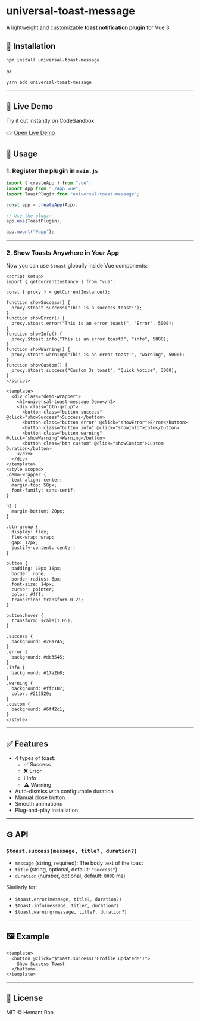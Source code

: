 # universal-toast-message

A lightweight and customizable **toast notification plugin** for Vue 3.

## 🚀 Installation

```bash
npm install universal-toast-message
```

or

```bash
yarn add universal-toast-message
```

---

## 🎯 Live Demo

Try it out instantly on CodeSandbox:

👉 [Open Live Demo](https://codesandbox.io/p/live/f0cd11e7-359d-43ad-83bd-decbcd74cd81)


## 🔧 Usage

### 1. Register the plugin in `main.js`

```js
import { createApp } from "vue";
import App from "./App.vue";
import ToastPlugin from "universal-toast-message";

const app = createApp(App);

// Use the plugin
app.use(ToastPlugin);

app.mount("#app");
```

---

### 2. Show Toasts Anywhere in Your App

Now you can use `$toast` globally inside Vue components:

```vue
<script setup>
import { getCurrentInstance } from "vue";

const { proxy } = getCurrentInstance();

function showSuccess() {
  proxy.$toast.success("This is a success toast!");
}
function showError() {
  proxy.$toast.error("This is an error toast!", "Error", 5000);
}
function showInfo() {
  proxy.$toast.info("This is an error toast!", "info", 5000);
}
function showWarning() {
  proxy.$toast.warning("This is an error toast!", "warning", 5000);
}
function showCustom() {
  proxy.$toast.success("Custom 3s toast", "Quick Notice", 3000);
}
</script>

<template>
  <div class="demo-wrapper">
    <h2>universal-toast-message Demo</h2>
    <div class="btn-group">
      <button class="button success" @click="showSuccess">Success</button>
      <button class="button error" @click="showError">Error</button>
      <button class="button info" @click="showInfo">Info</button>
      <button class="button warning" @click="showWarning">Warning</button>
      <button class="btn custom" @click="showCustom">Custom Duration</button>
    </div>
  </div>
</template>
<style scoped>
.demo-wrapper {
  text-align: center;
  margin-top: 50px;
  font-family: sans-serif;
}

h2 {
  margin-bottom: 20px;
}

.btn-group {
  display: flex;
  flex-wrap: wrap;
  gap: 12px;
  justify-content: center;
}

button {
  padding: 10px 16px;
  border: none;
  border-radius: 6px;
  font-size: 14px;
  cursor: pointer;
  color: #fff;
  transition: transform 0.2s;
}

button:hover {
  transform: scale(1.05);
}

.success {
  background: #28a745;
}
.error {
  background: #dc3545;
}
.info {
  background: #17a2b8;
}
.warning {
  background: #ffc107;
  color: #212529;
}
.custom {
  background: #6f42c1;
}
</style>
```

---

## ✅ Features

- 4 types of toast:
  - ✅ Success  
  - ❌ Error  
  - ℹ️ Info  
  - ⚠️ Warning  
- Auto-dismiss with configurable duration
- Manual close button
- Smooth animations
- Plug-and-play installation

---

## ⚙️ API

### `$toast.success(message, title?, duration?)`
- `message` (string, required): The body text of the toast
- `title` (string, optional, default: `"Success"`)
- `duration` (number, optional, default: `8000` ms)

Similarly for:
- `$toast.error(message, title?, duration?)`
- `$toast.info(message, title?, duration?)`
- `$toast.warning(message, title?, duration?)`

---

## 🖼️ Example

```vue
<template>
  <button @click="$toast.success('Profile updated!')">
    Show Success Toast
  </button>
</template>
```

---

## 📜 License

MIT © Hemant Rao
